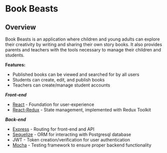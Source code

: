 # Book Beasts
## Overview
Book Beasts is an application where children and young adults can explore their creativity by writing and sharing their own story books. It also provides parents and teachers with the tools necessary to manage their children and students.

**Features:**
* Published books can be viewed and searched for by all users
* Students can create, edit, and publish books
* Teachers can create/manage student accounts

_**Front-end**_
* [React](https://www.npmjs.com/package/react) - Foundation for user-experience
* [React-Redux](https://react-redux.js.org/) - State management, implemented with Redux Toolkit

_**Back-end**_
* [Express](https://expressjs.com/) - Routing for front-end and API
* [Sequelize](https://sequelize.org/) - ORM for interacting with Postgresql database
* JWT - Token creation/verification for user authentication
* [Mocha](https://mochajs.org/) - Testing framework to ensure proper backend functionality
